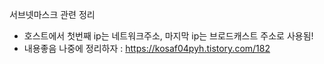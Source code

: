 서브넷마스크 관련 정리
- 호스트에서 첫번째 ip는 네트워크주소, 마지막 ip는 브로드캐스트 주소로 사용됨!
- 내용좋음 나중에 정리하자 : https://kosaf04pyh.tistory.com/182